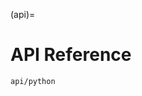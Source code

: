 <!--
SPDX-FileCopyrightText: 2024-2025 Helmholtz-Zentrum hereon GmbH

SPDX-License-Identifier: CC-BY-4.0
-->

(api)=
# API Reference

```{toctree}
api/python
```
